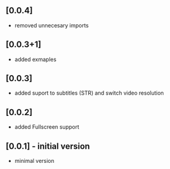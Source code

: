 ## [0.0.4]
* removed unnecesary imports

## [0.0.3+1]
* added exmaples

## [0.0.3]
* added suport to subtitles (STR) and switch video resolution

## [0.0.2]
* added Fullscreen support

## [0.0.1] - initial version
* minimal version
